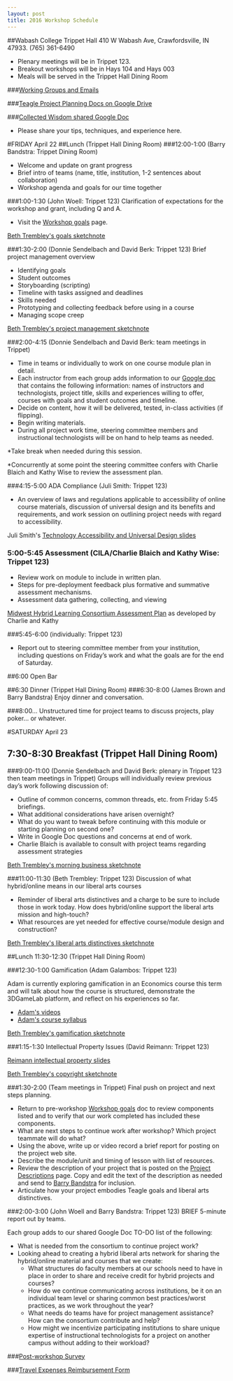 ```yaml
---
layout: post
title: 2016 Workshop Schedule
---
```

##Wabash College Trippet Hall
410 W Wabash Ave, Crawfordsville, IN 47933. (765) 361-6490

- Plenary meetings will be in Trippet 123.
- Breakout workshops will be in Hays 104 and Hays 003
- Meals will be served in the Trippet Hall Dining Room

###[Working Groups and Emails](http://hybridliberalarts.org/2016/04/02/working-groups-and-emails/)

###[Teagle Project Planning Docs on Google Drive](https://drive.google.com/a/hope.edu/folderview?id=0B9GaW3m3lB3oMXZMbExJdTB2R1U&usp=sharing_eid&ts=5719652d)

###[Collected Wisdom shared Google Doc](https://docs.google.com/document/d/1p_qJUYW3kmWeGWb0kyHeiBUaVViazOujFfJqpHwkAjY/edit?ts=571b782d)
- Please share your tips, techniques, and experience here.

#FRIDAY April 22
##Lunch (Trippet Hall Dining Room)
###12:00-1:00 (Barry Bandstra: Trippet Dining Room)
- Welcome and update on grant progress
- Brief intro of teams (name, title, institution, 1-2 sentences about collaboration)
- Workshop agenda and goals for our time together

###1:00-1:30 (John Woell: Trippet 123)
Clarification of expectations for the workshop and grant, including Q and A. 

- Visit the [Workshop goals](http://hybridliberalarts.org/2016/04/05/workshop-goals/) page.

[Beth Trembley's goals sketchnote](http://faculty.hope.edu/bandstra/teagle/trembley-goals_sketchnote.pdf)

###1:30-2:00 (Donnie Sendelbach and David Berk: Trippet 123)
Brief project management overview

- Identifying goals
- Student outcomes
- Storyboarding (scripting)
- Timeline with tasks assigned and deadlines
- Skills needed
- Prototyping and collecting feedback before using in a course
- Managing scope creep

[Beth Trembley's project management sketchnote](http://faculty.hope.edu/bandstra/teagle/trembley-project_management_sketchnote.pdf)

###2:00-4:15 (Donnie Sendelbach and David Berk: team meetings in Trippet)
- Time in teams or individually to work on one course module plan in detail.
- Each instructor from each group adds information to our [Google doc](https://docs.google.com/forms/d/1idx1KvIAKbS1TlfKy_DIdzrwJzUIHMEMlMXij7HL_P0/viewform) that contains the following information: names of instructors and technologists, project title, skills and experiences willing to offer, courses with goals and student outcomes and timeline.
- Decide on content, how it will be delivered, tested, in-class activities (if flipping). 
- Begin writing materials.
- During all project work time, steering committee members and instructional technologists will be on hand to help teams as needed.

*Take break when needed during this session.

*Concurrently at some point the steering committee confers with Charlie Blaich and Kathy Wise to review the assessment plan.

###4:15-5:00 ADA Compliance (Juli Smith: Trippet 123)
- An overview of laws and regulations applicable to accessibility of online course materials, discussion of universal design and its benefits and requirements, and work session on outlining project needs with regard to accessibility.

Juli Smith's [Technology Accessibility and Universal Design slides](https://drive.google.com/a/hope.edu/file/d/0B4vP7I046WPJUnBmUFFkbk82Vk0/view?ts=571a5c9b)

### 5:00-5:45 Assessment (CILA/Charlie Blaich and Kathy Wise: Trippet 123)
- Review work on module to include in written plan.
- Steps for pre-deployment feedback plus formative and summative assessment mechanisms.
- Assessment data gathering, collecting, and viewing

[Midwest Hybrid Learning Consortium Assessment Plan](http://faculty.hope.edu/bandstra/teagle/MHLC_assessment.pdf) as developed by Charlie and Kathy

###5:45-6:00 (individually: Trippet 123)
- Report out to steering committee member from your institution, including questions on Friday’s work and what the goals are for the end of Saturday.

##6:00 Open Bar

##6:30 Dinner (Trippet Hall Dining Room)
###6:30-8:00 (James Brown and Barry Bandstra)
Enjoy dinner and conversation.

###8:00...
Unstructured time for project teams to discuss projects, play poker... or whatever.


#SATURDAY April 23
## 7:30-8:30 Breakfast (Trippet Hall Dining Room)

###9:00-11:00 (Donnie Sendelbach and David Berk: plenary in Trippet 123 then team meetings in Trippet)
Groups will individually review previous day’s work following discussion of:

- Outline of common concerns, common threads, etc. from Friday 5:45 briefings.
- What additional considerations have arisen overnight? 
- What do you want to tweak before continuing with this module or starting planning on second one?
- Write in Google Doc questions and concerns at end of work.
- Charlie Blaich is available to consult with project teams regarding assessment strategies

[Beth Trembley's morning business sketchnote](http://faculty.hope.edu/bandstra/teagle/trembley-morning_business_sketchnote.pdf)

###11:00-11:30 (Beth Trembley: Trippet 123)
Discussion of what hybrid/online means in our liberal arts courses

- Reminder of liberal arts distinctives and a charge to be sure to include those in work today. How does hybrid/online support the liberal arts mission and high-touch?
- What resources are yet needed for effective course/module design and construction?

[Beth Trembley's liberal arts distinctives sketchnote](http://faculty.hope.edu/bandstra/teagle/trembley-liberalarts_distinctives_sketchnote.pdf)

##Lunch 11:30-12:30 (Trippet Hall Dining Room)

###12:30-1:00 Gamification (Adam Galambos: Trippet 123)

Adam is currently exploring gamification in an Economics course this term and will talk about how the course is structured, demonstrate the 3DGameLab platform, and reflect on his experiences so far.

- [Adam's videos](http://adamgalambos.com/videos)
- [Adam's course syllabus](http://tinyurl.com/econ225syllabus)

[Beth Trembley's gamification sketchnote](http://faculty.hope.edu/bandstra/teagle/trembley-gamification_sketchnote.pdf)

###1:15-1:30 Intellectual Property Issues (David Reimann: Trippet 123)

[Reimann intellectual property slides](http://faculty.hope.edu/bandstra/teagle/reimann-ip_issues.pdf)

[Beth Trembley's copyright sketchnote](http://faculty.hope.edu/bandstra/teagle/trembley-copyright_sketchnote.pdf)

###1:30-2:00 (Team meetings in Trippet)
Final push on project and next steps planning.

 - Return to pre-workshop [Workshop goals](http://hybridliberalarts.org/2016/04/05/workshop-goals/) doc to review components listed and to verify that our work completed has included these components.
 - What are next steps to continue work after workshop? Which project teammate will do what?
 - Using the above, write up or video record a brief report for posting on the project web site.
 - Describe the module/unit and timing of lesson with list of resources.
 - Review the description of your project that is posted on the [Project Descriptions](http://hybridliberalarts.org/2016/04/01/hybrid-projects/) page. Copy and edit the text of the description as needed and send to [Barry Bandstra](<mailto:bandstra@hope.edu>) for inclusion.
 - Articulate how your project embodies Teagle goals and liberal arts distinctives.

###2:00-3:00 (John Woell and Barry Bandstra: Trippet 123)
BRIEF 5-minute report out by teams.

Each group adds to our shared Google Doc TO-DO list of the following:

 - What is needed from the consortium to continue project work?
 - Looking ahead to creating a hybrid liberal arts network for sharing the hybrid/online material and courses that we create:
	- What structures do faculty members at our schools need to have in place in order to share and receive credit for hybrid projects and courses?
	- How do we continue communicating across institutions, be it on an individual team level or sharing common best practices/worst practices, as we work throughout the year?
	- What needs do teams have for project management assistance?  How can the consortium contribute and help?
	- How might we incentivize participating institutions to share unique expertise of instructional technologists for a project on another campus without adding to their workload?

###[Post-workshop Survey](https://docs.google.com/forms/d/1fh2LdM8O0RlJEo6OJL_g1xD1KGpsnZ8yMkKMFjCZfpo/viewform?c=0&w=1&usp=mail_form_link)

###[Travel Expenses Reimbursement Form](http://faculty.hope.edu/bandstra/teagle/travelreimbursement.pdf)
